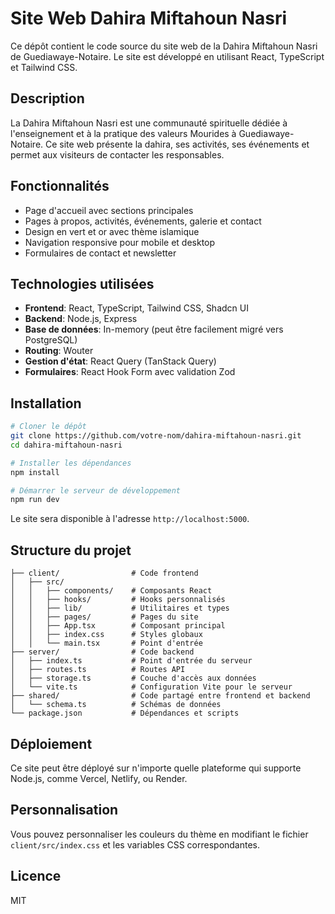 # Site Web Dahira Miftahoun Nasri

Ce dépôt contient le code source du site web de la Dahira Miftahoun Nasri de Guediawaye-Notaire. Le site est développé en utilisant React, TypeScript et Tailwind CSS.

## Description

La Dahira Miftahoun Nasri est une communauté spirituelle dédiée à l'enseignement et à la pratique des valeurs Mourides à Guediawaye-Notaire. Ce site web présente la dahira, ses activités, ses événements et permet aux visiteurs de contacter les responsables.

## Fonctionnalités

- Page d'accueil avec sections principales
- Pages à propos, activités, événements, galerie et contact
- Design en vert et or avec thème islamique
- Navigation responsive pour mobile et desktop
- Formulaires de contact et newsletter

## Technologies utilisées

- **Frontend**: React, TypeScript, Tailwind CSS, Shadcn UI
- **Backend**: Node.js, Express
- **Base de données**: In-memory (peut être facilement migré vers PostgreSQL)
- **Routing**: Wouter
- **Gestion d'état**: React Query (TanStack Query)
- **Formulaires**: React Hook Form avec validation Zod

## Installation

```bash
# Cloner le dépôt
git clone https://github.com/votre-nom/dahira-miftahoun-nasri.git
cd dahira-miftahoun-nasri

# Installer les dépendances
npm install

# Démarrer le serveur de développement
npm run dev
```

Le site sera disponible à l'adresse `http://localhost:5000`.

## Structure du projet

```
├── client/                # Code frontend
│   ├── src/
│   │   ├── components/    # Composants React
│   │   ├── hooks/         # Hooks personnalisés
│   │   ├── lib/           # Utilitaires et types
│   │   ├── pages/         # Pages du site
│   │   ├── App.tsx        # Composant principal
│   │   ├── index.css      # Styles globaux
│   │   └── main.tsx       # Point d'entrée
├── server/                # Code backend
│   ├── index.ts           # Point d'entrée du serveur
│   ├── routes.ts          # Routes API
│   ├── storage.ts         # Couche d'accès aux données
│   └── vite.ts            # Configuration Vite pour le serveur
├── shared/                # Code partagé entre frontend et backend
│   └── schema.ts          # Schémas de données
└── package.json           # Dépendances et scripts
```

## Déploiement

Ce site peut être déployé sur n'importe quelle plateforme qui supporte Node.js, comme Vercel, Netlify, ou Render.

## Personnalisation

Vous pouvez personnaliser les couleurs du thème en modifiant le fichier `client/src/index.css` et les variables CSS correspondantes.

## Licence

MIT